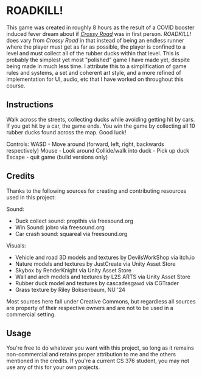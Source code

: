 # ROADKILL!
 
This game was created in roughly 8 hours as the result of a COVID booster induced fever dream about if [*Crossy Road*](https://en.wikipedia.org/wiki/Crossy_Road) was in first person. *ROADKILL!* does vary from *Crossy Road* in that instead of being an endless runner where the player must get as far as possible, the player is confined to a level and must collect all of the rubber ducks within that level. This is probably the simplest yet most "polished" game I have made yet, despite being made in much less time. I attribute this to a simplification of game rules and systems, a set and coherent art style, and a more refined of implementation for UI, audio, etc that I have worked on throughout this course.

## Instructions
Walk across the streets, collecting ducks while avoiding getting hit by cars. If you get hit by a car, the game ends. You win the game by collecting all 10 rubber ducks found across the map. Good luck!

Controls:
WASD - Move around (forward, left, right, backwards respectively)
Mouse - Look around
Collide/walk into duck - Pick up duck
Escape - quit game (build versions only)

## Credits
Thanks to the following sources for creating and contributing resources used in this project:

Sound:
- Duck collect sound: propthis via freesound.org
- Win Sound: jobro via freesound.org
- Car crash sound: squareal via freesound.org

Visuals:
- Vehicle and road 3D models and textures by DevilsWorkShop via itch.io
- Nature models and textures by JustCreate via Unity Asset Store
- Skybox by RenderKnight via Unity Asset Store
- Wall and arch models and textures by L2S ARTS via Unity Asset Store
- Rubber duck model and textures by cascadesgawd via CGTrader
- Grass texture by Riley Boksenbaum, NU '24

Most sources here fall under Creative Commons, but regardless all sources are property of their 
respective owners and are not to be used in a commercial setting.

## Usage
You're free to do whatever you want with this project, so long as it remains non-commercial and retains proper attribution to me and the others mentioned in the credits. If you're a current CS 376 student, you may not use any of this for your own projects.
